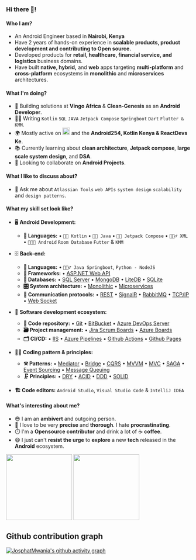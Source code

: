 ### Hi there 👋!

<!--
**josphatmwania/josphatmwania ** is a ✨ _special_ ✨ repository because its `README.md` (this file) appears on your GitHub profile.

Here are some ideas to get you started:
-->
#### Who I am?
- An Android Engineer based in **Nairobi, Kenya** 
- Have 2 years of hands-on experience in **scalable products, product development and contributing to Open source.**
- Developed products for **retail, healthcare, financial service,  and logistics** business domains.
- Have built **native, hybrid,** and **web** apps targeting **multi-platform** and **cross-platform** ecosystems in **monolithic** and **microservices** architectures.



#### What I'm doing?
- 🏢 Building solutions at **Vingo Africa** & **Clean-Genesis** as an **Android Developer**.
- 👨‍💻 Writing `Kotlin` `SQL` `JAVA` `Jetpack Compose` `Springboot` `Dart` `Flutter & KMM`.
- 🌍 Mostly active on <a href="https://www.linkedin.com/in/josphat-mwania-306547a7/"><img src="https://cdn-icons-png.flaticon.com/512/174/174857.png" height=20></a> <!--[LinkedIn](https://www.linkedin.com/in/josphat-mwania-306547a7/)--> and the **Android254, Kotlin Kenya & ReactDevs Ke**.
- 📚 Currently learning about **clean architecture**, **Jetpack compose**, **large scale system design**, and **DSA**.
- 👯 Looking to collaborate on **Android Projects**.


#### What I like to discuss about? 
- 💬 Ask me about `Atlassian Tools` `web APIs` `system design` `scalability` and `design patterns`.

#### What my skill set look like?
- 🖥 **Android Development:** 
  - **📜 Languages:** • `🧙🏻 Kotlin` • `👨‍🏭 Java` • `👨‍🔧 Jetpack Compose` • `🧚🏻‍♂️ XML` • `👨🏻‍🎨 Android`  `Room Database` `Futter` & `KMM`

- 🗄️ **Back-end:**
  - **📜 Languages:** • `🧙🏻‍♂️ Java Springboot`, `Python - NodeJS`
  - **🔭 Frameworks:** • [ASP.NET Web API](https://dotnet.microsoft.com/en-us/apps/aspnet/apis)
  - **💾 Databases:** • [SQL Server](https://www.microsoft.com/en-us/sql-server/sql-server-2019) • [MongoDB](https://www.mongodb.com/) • [LiteDB](https://www.litedb.org/) • [SQLite](https://www.sqlite.org/index.html)
  - **🎛 System architecture:** • [Monolithic](https://microservices.io/patterns/monolithic.html) • [Microservices](https://microservices.io/patterns/microservices.html)
  - **🔌 Communication protocols:** • [REST](https://docs.microsoft.com/en-us/azure/architecture/best-practices/api-design) • [SignalR](https://dotnet.microsoft.com/en-us/apps/aspnet/signalr) • [RabbitMQ](https://www.rabbitmq.com/) • [TCP/IP](https://www.techtarget.com/searchnetworking/definition/TCP-IP) • [Web Socket](https://developer.mozilla.org/en-US/docs/Web/API/WebSockets_API)
- 🎡 **Software development ecosystem:**
  - **📁 Code repository:** • [Git](https://git-scm.com/) • [BitBucket](https://bitbucket.org/product) • [Azure DevOps Server](https://azure.microsoft.com/en-us/services/devops/server/)
  - **🗃 Project management:** • [Jira Scrum Boards](https://www.atlassian.com/software/jira/features/scrum-boards) • [Azure Boards](https://azure.microsoft.com/en-us/services/devops/boards/)
  - **🗂 CI/CD:** • [IIS](https://www.iis.net/) • [Azure Pipelines](https://azure.microsoft.com/en-us/services/devops/pipelines/) • [Github Actions](https://github.com/features/actions) • [Github Pages](https://pages.github.com/)
- 🧙‍♂️ **Coding pattern & principles:**
  - **⚒ Patterns:**  • [Mediator](https://en.wikipedia.org/wiki/Mediator_pattern) • [Bridge](https://en.wikipedia.org/wiki/Bridge_pattern) • [CQRS](https://en.wikipedia.org/wiki/Command%E2%80%93query_separation#Command_Query_Responsibility_Separation) • [MVVM](https://en.wikipedia.org/wiki/Model%E2%80%93view%E2%80%93viewmodel) • [MVC](https://en.wikipedia.org/wiki/Model%E2%80%93view%E2%80%93controller) • [SAGA](https://microservices.io/patterns/data/saga.html) • [Event Sourcing](https://microservices.io/patterns/data/event-sourcing.html) • [Message Queuing](https://www.cloudamqp.com/blog/what-is-message-queuing.html)
  - **🗜 Principles:** • [DRY](https://en.wikipedia.org/wiki/Don%27t_repeat_yourself#:~:text=%22Don%27t%20repeat%20yourself%22,data%20normalization%20to%20avoid%20redundancy.) • [ACID](https://en.wikipedia.org/wiki/ACID) • [DDD](https://en.wikipedia.org/wiki/Domain-driven_design) • [SOLID](https://www.digitalocean.com/community/conceptual_articles/s-o-l-i-d-the-first-five-principles-of-object-oriented-design)

- **🏗️ Code editors:**
`Android Studio`, `Visual Studio Code` & `IntelliJ IDEA`


  
#### What's interesting about me?  
  - 😎 I am an **ambivert** and outgoing person.
  - 🧐 I love to be very **precise** and **thorough**. I hate **procrastinating**.
  - ⏱️ I'm a **Opensource contributor** and drink a lot of ☕ **coffee**.
  - 😅 I just can't **resist the urge** to **explore** a new **tech** released in the **Android** ecosystem.

<!--Github Stats-->
<p float="left">
<img height="180em" src="https://github-readme-stats.vercel.app/api?username=josphatmwania" /> 
<img height="180em" src="https://github-readme-stats.vercel.app/api/top-langs/?username=josphatmwania"/>
</p>



## Github contribution graph

[![JosphatMwania's github activity graph](https://github-readme-activity-graph.vercel.app/graph?username=josphatmwania&bg_color=fffff0&color=708090&line=24292e&point=24292e&area=true&hide_border=true)](https://github.com/josphatmwania/github-readme-activity-graph)

<!--
#### How to get in touch with me?
<p left="center">
<a href="https://twitter.com/mwania_josphat">
  <img src="https://img.shields.io/badge/twitter-%231DA1F2.svg?&style=for-the-badge&logo=twitter&logoColor=white" height=25>
</a> 
<a href="https://www.linkedin.com/in/josphat-mwania-306547a7/">
  <img src="https://img.shields.io/badge/linkedin-%230077B5.svg?&style=for-the-badge&logo=linkedin&logoColor=white" height=25>
</a> 

<a href="mailto:josphatmwania237@gmail.com">
  <img src="https://img.shields.io/badge/Gmail-D14836?style=for-the-badge&logo=gmail&logoColor=white" height=25>
</a>
</p>

-->
